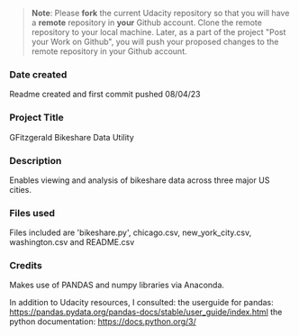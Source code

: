 >**Note**: Please **fork** the current Udacity repository so that you will have a **remote** repository in **your** Github account. Clone the remote repository to your local machine. Later, as a part of the project "Post your Work on Github", you will push your proposed changes to the remote repository in your Github account.

### Date created
Readme created and first commit pushed 08/04/23

### Project Title
GFitzgerald Bikeshare Data Utility

### Description
Enables viewing and analysis of bikeshare data across three major US cities.

### Files used
Files included are 'bikeshare.py', chicago.csv, new_york_city.csv, washington.csv and README.csv

### Credits
Makes use of PANDAS and numpy libraries via Anaconda.

In addition to Udacity resources, I consulted: 
the userguide for pandas: https://pandas.pydata.org/pandas-docs/stable/user_guide/index.html
the python documentation: https://docs.python.org/3/

